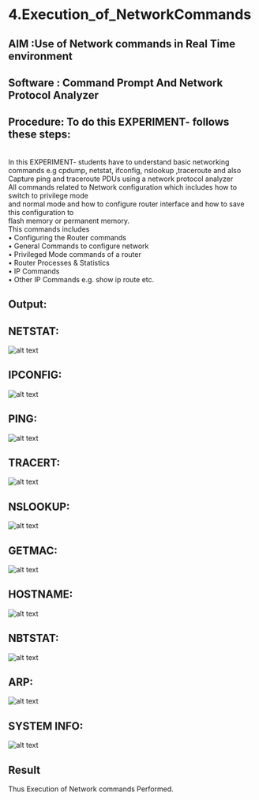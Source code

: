 # 4.Execution_of_NetworkCommands
## AIM :Use of Network commands in Real Time environment
## Software : Command Prompt And Network Protocol Analyzer
## Procedure: To do this EXPERIMENT- follows these steps:
<BR>
In this EXPERIMENT- students have to understand basic networking commands e.g cpdump, netstat, ifconfig, nslookup ,traceroute and also Capture ping and traceroute PDUs using a network protocol analyzer 
<BR>
All commands related to Network configuration which includes how to switch to privilege mode
<BR>
and normal mode and how to configure router interface and how to save this configuration to
<BR>
flash memory or permanent memory.
<BR>
This commands includes
<BR>
• Configuring the Router commands
<BR>
• General Commands to configure network
<BR>
• Privileged Mode commands of a router 
<BR>
• Router Processes & Statistics
<BR>
• IP Commands
<BR>
• Other IP Commands e.g. show ip route etc.
<BR>

## Output:

## NETSTAT:

![alt text](image.png)

## IPCONFIG:

![alt text](image-1.png)

## PING:

![alt text](image-2.png)

## TRACERT:

![alt text](image-4.png)

## NSLOOKUP:

![alt text](image-3.png)

## GETMAC:

![alt text](image-5.png)

## HOSTNAME:

![alt text](image-6.png)

## NBTSTAT:

![alt text](image-7.png)

## ARP:

![alt text](image-8.png)

## SYSTEM INFO:

![alt text](<Screenshot 2024-10-21 155158.png>)


## Result
Thus Execution of Network commands Performed.

